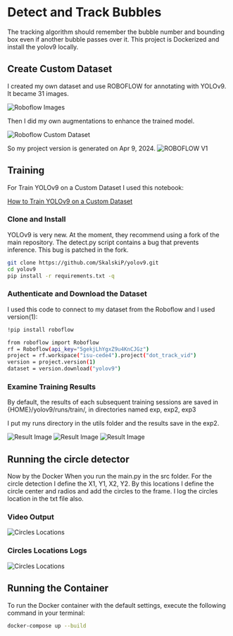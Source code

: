 # Detect and Track Bubbles 

The tracking algorithm should remember the bubble number and bounding box even if another bubble passes over it. This project is Dockerized and install the yolov9 locally.

## Create Custom Dataset
I created my own dataset and use ROBOFLOW for annotating with YOLOv9. It became 31 images.  

![Roboflow Images](ReadMe_Images/Roboflow_Img.png)

Then I did my own augmentations to enhance the trained model.

![Roboflow Custom Dataset](ReadMe_Images/Roboflow_Img2.png)

So my project version is generated on Apr 9, 2024.
![ROBOFLOW V1](ReadMe_Images/Roboflow_Img3.png)



## Training
For Train YOLOv9 on a Custom Dataset I used this notebook:

<a href="https://github.com/roboflow/notebooks/blob/main/notebooks/train-yolov9-object-detection-on-custom-dataset.ipynb" target="_blank">How to Train YOLOv9 on a Custom Dataset</a>

<!-- [Link to section](https://github.com/yourusername/yourrepository/blob/main/path/to/file.md) -->

### Clone and Install

YOLOv9 is very new. At the moment, they recommend using a fork of the main repository. The detect.py script contains a bug that prevents inference. This bug is patched in the fork.
```bash
git clone https://github.com/SkalskiP/yolov9.git
cd yolov9
pip install -r requirements.txt -q
```

### Authenticate and Download the Dataset

I used this code to connect to my dataset from the Roboflow and I used version(1): 
```bash
!pip install roboflow

from roboflow import Roboflow
rf = Roboflow(api_key="5gekjLhYgxZ9u4KnCJGz")
project = rf.workspace("isu-cede4").project("dot_track_vid")
version = project.version(1)
dataset = version.download("yolov9")
```

### Examine Training Results
By default, the results of each subsequent training sessions are saved in {HOME}/yolov9/runs/train/, in directories named exp, exp2, exp3

I put my runs directory in the utils folder and the results save in the exp2.

![Result Image](utils/runs/train/exp2/train_batch2.jpg)
![Result Image](utils/runs/train/exp2/results.png)
![Result Image](utils/runs/train/exp2/val_batch0_pred.jpg)

## Running the circle detector
Now by the Docker When you run the main.py in the src folder. For the circle detection I define the X1, Y1, X2, Y2. By this locations I define the circle center and radios and add the circles to the frame. I log the circles location in the txt file also.

<!-- <video width="320" height="240" controls>
  <source src="results/output.mp4" type="video/mp4">
  Your browser does not support the video tag.
</video> -->

<!-- <iframe width="560" height="315" src="https://www.youtube.com/embed/Mr20y5P3HjE?si=jrfkPMXP5l5J2tcM" title="YouTube video player" frameborder="0" allow="accelerometer; autoplay; clipboard-write; encrypted-media; gyroscope; picture-in-picture; web-share" referrerpolicy="strict-origin-when-cross-origin" allowfullscreen></iframe>

[![Watch the video](https://path_to_your_image/thumbnail.jpg)](https://www.youtube.com/watch?v=Mr20y5P3HjE) -->



<!-- https://github.com/BanisharifM/Dot_Track_Vid/assets/41099498/b572568d-8626-4352-83bf-e90e0850d7fe -->

### Video Output
![Circles Locations](ReadMe_Images/output.gif)

### Circles Locations Logs
![Circles Locations](ReadMe_Images/Circles_Locations.png)


## Running the Container
To run the Docker container with the default settings, execute the following command in your terminal:
```bash
docker-compose up --build
```
